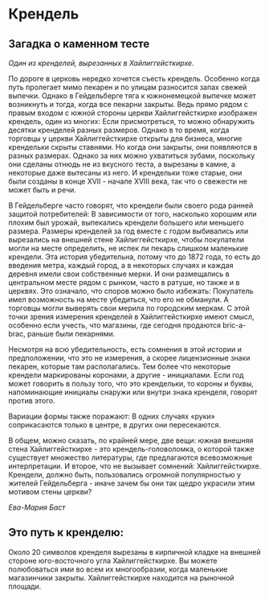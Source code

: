 # Крендель

## Загадка о каменном тесте

*Один из кренделей, вырезанных в Хайлиггейсткирхе.*

По дороге в церковь нередко хочется съесть крендель. Особенно когда путь пролегает мимо пекарен и по улицам разносится запах свежей выпечки. Однако в Гейдельберге тяга к южнонемецкой выпечке может возникнуть и тогда, когда все пекарни закрыты. Ведь прямо рядом с правым входом с южной стороны церкви Хайлиггейсткирхе изображен крендель, один из многих: Если присмотреться, то можно обнаружить десятки кренделей разных размеров. Однако в то время, когда торговцы у церкви Хайлиггейсткирхе открыты для бизнеса, многие крендельки скрыты ставнями. Но когда они закрыты, они появляются в разных размерах. Однако за них можно ухватиться зубами, поскольку они сделаны отнюдь не из вкусного теста, а вырезаны в камне, а некоторые даже вытесаны из него. И крендельки тоже старые, они были созданы в конце XVII - начале XVIII века, так что о свежести не может быть и речи.

В Гейдельберге часто говорят, что крендели были своего рода ранней защитой потребителей: В зависимости от того, насколько хорошим или плохим был урожай, выпекались крендели большего или меньшего размера. Размеры кренделей за год вместе с годом выбивались или вырезались на внешней стене Хайлиггейсткирхе, чтобы покупатели могли на месте определить, не испек ли пекарь слишком маленькие крендели. Эта история убедительна, потому что до 1872 года, то есть до введения метра, каждый город, а в некоторых случаях и каждая деревня имели свои собственные мерки. И они размещались в центральном месте рядом с рынком, часто в ратуше, но также и в церквях. Это означало, что споров можно было избежать: Покупатель имел возможность на месте убедиться, что его не обманули. А торговцы могли выверять свои мерила по городским меркам. С этой точки зрения измерения кренделей в Хайлиггейсткирхе имеют смысл, особенно если учесть, что магазины, где сегодня продаются bric-a-brac, раньше были пекарнями.

Несмотря на всю убедительность, есть сомнения в этой истории и предположении, что это не измерения, а скорее лицензионные знаки пекарен, которые там располагались. Тем более что некоторые крендели маркированы коронами, а другие - инициалами. Если год может говорить в пользу того, что это крендельки, то короны и буквы, напоминающие инициалы снаружи или внутри знака кренделя, говорят против этого.

Вариации формы также поражают: В одних случаях «руки» соприкасаются только в центре, в других они пересекаются.

В общем, можно сказать, по крайней мере, две вещи: южная внешняя стена Хайлиггейсткирхе - это крендель-головоломка, о которой также существует множество литературы, где предлагаются всевозможные интерпретации. И второе, что не вызывает сомнений: Хайлиггейсткирхе. Крендели, должно быть, пользовались огромной популярностью у жителей Гейдельберга - иначе зачем бы они так щедро украсили этим мотивом стены церкви?

*Ева-Мария Баст*

## Это путь к кренделю:

Около 20 символов кренделя вырезаны в кирпичной кладке на внешней стороне юго-восточного угла Хайлиггейсткирхе. Вы можете полюбоваться ими во всем их многообразии, когда маленькие магазинчики закрыты. Хайлиггейсткирхе находится на рыночной площади. 
